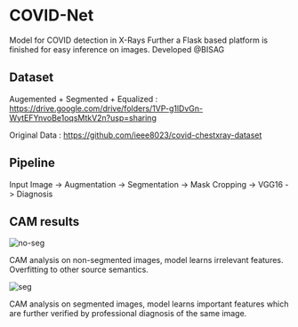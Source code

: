 # COVID-Net
Model for COVID detection in X-Rays
Further a Flask based platform is finished for easy inference on images.
Developed @BISAG

## Dataset
Augemented + Segmented + Equalized : https://drive.google.com/drive/folders/1VP-g1lDvGn-WytEFYnvoBe1oqsMtkV2n?usp=sharing

Original Data : https://github.com/ieee8023/covid-chestxray-dataset

## Pipeline
Input Image -> Augmentation -> Segmentation -> Mask Cropping -> VGG16 -> Diagnosis

## CAM results

![no-seg](https://user-images.githubusercontent.com/57294033/106353420-76482c00-6310-11eb-9b3b-092865355207.png)

CAM analysis on non-segmented images, model learns irrelevant features. Overfitting to other source semantics.

![seg](https://user-images.githubusercontent.com/57294033/106353439-9677eb00-6310-11eb-8c7e-954c43b94112.png)

CAM analysis on segmented images, model learns important features which are further verified by professional diagnosis of the same image.


